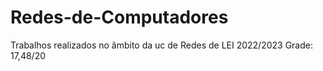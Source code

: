 # Redes-de-Computadores
Trabalhos realizados no âmbito da uc de Redes de LEI 2022/2023
Grade: 17,48/20
